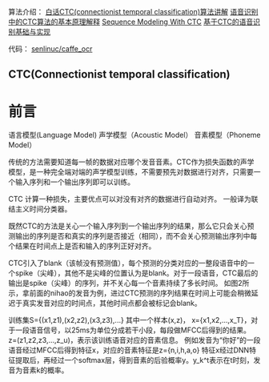 算法介绍：
[白话CTC(connectionist temporal classification)算法讲解](https://blog.csdn.net/luodongri/article/details/77005948)
[语音识别中的CTC算法的基本原理解释](https://blog.csdn.net/luodongri/article/details/80100297)
[Sequence Modeling With CTC](https://distill.pub/2017/ctc/)
[基于CTC的语音识别基础与实现](https://zhuanlan.zhihu.com/p/33464788)


代码：
[senlinuc/caffe_ocr](https://github.com/senlinuc/caffe_ocr)



CTC(Connectionist temporal classification)
---------
# 前言
语言模型(Language Model)
声学模型（Acoustic Model）
音素模型（Phoneme Model）


传统的方法需要知道每一帧的数据对应哪个发音音素。CTC作为损失函数的声学模型，是一种完全端对端的声学模型训练，不需要预先对数据进行对齐，只需要一个输入序列和一个输出序列即可以训练。

CTC 计算一种损失，主要优点可以对没有对齐的数据进行自动对齐。
一般译为联结主义时间分类器。

既然CTC的方法是关心一个输入序列到一个输出序列的结果，那么它只会关心预测输出的序列是否和真实的序列是否接近（相同），而不会关心预测输出序列中每个结果在时间点上是否和输入的序列正好对齐。 

CTC引入了blank（该帧没有预测值），每个预测的分类对应的一整段语音中的一个spike（尖峰），其他不是尖峰的位置认为是blank。对于一段语音，CTC最后的输出是spike（尖峰）的序列，并不关心每一个音素持续了多长时间。 
如图2所示，拿前面的nihao的发音为例，进过CTC预测的序列结果在时间上可能会稍微延迟于真实发音对应的时间点，其他时间点都会被标记会blank。

训练集S={(x1,z1),(x2,z2),(x3,z3),...}
其中一个样本(x,z)，
x={x1,x2,...,x_T}，对于一段语音信号，以25ms为单位分成若干小段，每段做MFCC后得到的结果。
z=(z1,z2,z3,...,z_u)，表示该训练语音对应的音素信息。
例如发音为“你好”的一段语音经过MFCC后得到特征x，对应的音素特征是z={n,i,h,a,o}
特征x经过DNN特征提取后，再经过一个softmax层，得到音素的后验概率y。y_k^t表示在t时刻，发音为音素k的概率。


